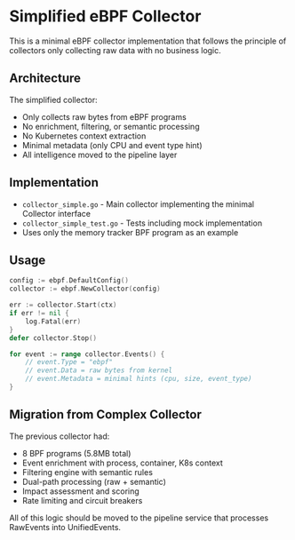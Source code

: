 # Simplified eBPF Collector

This is a minimal eBPF collector implementation that follows the principle of collectors only collecting raw data with no business logic.

## Architecture

The simplified collector:
- Only collects raw bytes from eBPF programs
- No enrichment, filtering, or semantic processing
- No Kubernetes context extraction
- Minimal metadata (only CPU and event type hint)
- All intelligence moved to the pipeline layer

## Implementation

- `collector_simple.go` - Main collector implementing the minimal Collector interface
- `collector_simple_test.go` - Tests including mock implementation
- Uses only the memory tracker BPF program as an example

## Usage

```go
config := ebpf.DefaultConfig()
collector := ebpf.NewCollector(config)

err := collector.Start(ctx)
if err != nil {
    log.Fatal(err)
}
defer collector.Stop()

for event := range collector.Events() {
    // event.Type = "ebpf"
    // event.Data = raw bytes from kernel
    // event.Metadata = minimal hints (cpu, size, event_type)
}
```

## Migration from Complex Collector

The previous collector had:
- 8 BPF programs (5.8MB total)
- Event enrichment with process, container, K8s context
- Filtering engine with semantic rules
- Dual-path processing (raw + semantic)
- Impact assessment and scoring
- Rate limiting and circuit breakers

All of this logic should be moved to the pipeline service that processes RawEvents into UnifiedEvents.